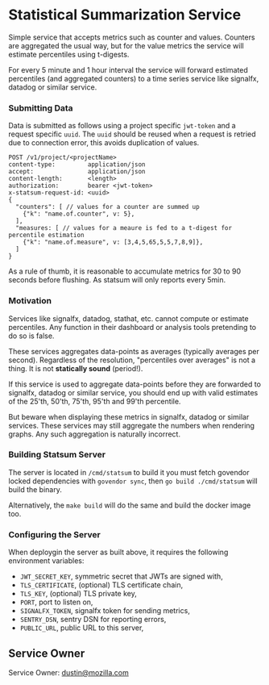 Statistical Summarization Service
=================================

Simple service that accepts metrics such as counter and values. Counters are
aggregated the usual way, but for the value metrics the service will estimate
percentiles using t-digests.

For every 5 minute and 1 hour interval the service will forward estimated
percentiles (and aggregated counters) to a time series service like signalfx,
datadog or similar service.

### Submitting Data

Data is submitted as follows using a project specific `jwt-token` and a request specific `uuid`.
The `uuid` should be reused when a request is retried due to connection error, this avoids duplication of values.

```
POST /v1/project/<projectName>
content-type:         application/json
accept:               application/json
content-length:       <length>
authorization:        bearer <jwt-token>
x-statsum-request-id: <uuid>
{
  "counters": [ // values for a counter are summed up
    {"k": "name.of.counter", v: 5},
  ],
  "measures: [ // values for a meaure is fed to a t-digest for percentile estimation
    {"k": "name.of.measure", v: [3,4,5,65,5,5,7,8,9]},
  ]
}
```

As a rule of thumb, it is reasonable to accumulate metrics for 30 to 90 seconds before flushing. As statsum will only reports every 5min.

### Motivation
Services like signalfx, datadog, stathat, etc. cannot compute or estimate
percentiles. Any function in their dashboard or analysis tools pretending to do
so is false.

These services aggregates data-points as averages (typically averages per second).
Regardless of the resolution, "percentiles over averages" is not a thing.
It is not **statically sound** (period!).

If this service is used to aggregate data-points before they are forwarded to
signalfx, datadog or similar service, you should end up with valid estimates of
the 25'th, 50'th, 75'th, 95'th and 99'th percentile.

But beware when displaying these metrics in signalfx, datadog or similar
services. These services may still aggregate the numbers when rendering graphs.
Any such aggregation is naturally incorrect.

### Building Statsum Server
The server is located in `/cmd/statsum` to build it you must fetch govendor
locked dependencies with `govendor sync`, then `go build ./cmd/statsum` will
build the binary.

Alternatively, the `make build` will do the same and build the docker image too.

### Configuring the Server

When deploygin the server as built above, it requires the following
environment variables:

 * `JWT_SECRET_KEY`, symmetric secret that JWTs are signed with,
 * `TLS_CERTIFICATE`, (optional) TLS certificate chain,
 * `TLS_KEY`, (optional) TLS private key,
 * `PORT`, port to listen on,
 * `SIGNALFX_TOKEN`, signalfx token for sending metrics,
 * `SENTRY_DSN`, sentry DSN for reporting errors,
 * `PUBLIC_URL`, public URL to this server,

## Service Owner

Service Owner: dustin@mozilla.com
